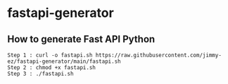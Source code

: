 # fastapi-generator

## How to generate Fast API Python

```shell
Step 1 : curl -o fastapi.sh https://raw.githubusercontent.com/jimmy-ez/fastapi-generator/main/fastapi.sh
Step 2 : chmod +x fastapi.sh
Step 3 : ./fastapi.sh
```
